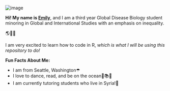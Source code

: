 ![image](https://user-images.githubusercontent.com/76849576/105104049-6ace4880-5a66-11eb-8295-fa28f0f5bdd0.png)

**Hi! My name is [Emily](mailto:erspencer@ucdavis.edu)**, and I am a third year Global Disease Biology student minoring in Global and International Studies with an emphasis on inequality. 

🌎🦠🤝

I am very excited to learn how to code in R, *which is what I will be using this repository to do!*

 **Fun Facts About Me:**
* I am from Seattle, Washington☂
* I love to dance, read, and be on the ocean💃📚🌊
* I am currently tutoring students who live in Syria!📝

